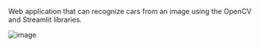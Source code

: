 Web application that can recognize cars from an image using the OpenCV and Streamlit libraries.

![image](https://github.com/MarkoSulkunen/CarRecognition/assets/112402293/e756b484-0adc-4229-9fd9-96674f23033e)
